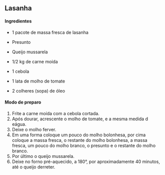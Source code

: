 ## Lasanha

#### Ingredientes

- 1 pacote de massa fresca de lasanha
- Presunto
- Queijo mussarela

- 1/2 kg de carne moída
- 1 cebola
- 1 lata de molho de tomate
- 2 colheres (sopa) de óleo

#### Modo de preparo

1. Frite a carne moída com a cebola cortada.
2. Após dourar, acrescente o molho de tomate, e a mesma medida d eágua.
3. Deixe o molho ferver.
4. Em uma forma coloque um pouco do molho bolonhesa, por cima coloque a massa fresca, o restante do molho bolonhesa, a massa fresca, um pouco do molho branco, o presunto e o restante do molho branco.
5. Por último o queijo mussarela.
6. Deixe no forno pré-aquecido, a 180°, por aproximadamente 40 minutos, até o queijo derreter.